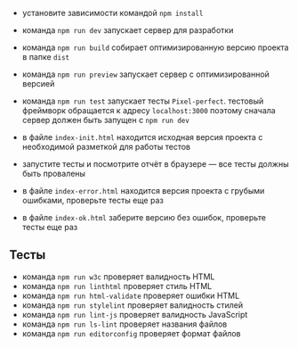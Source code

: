 - установите зависимости командой `npm install`
- команда `npm run dev` запускает сервер для разработки
- команда `npm run build` собирает оптимизированную версию проекта в папке `dist`
- команда `npm run preview` запускает сервер с оптимизированной версией

- команда `npm run test` запускает тесты `Pixel-perfect`. тестовый фреймворк обращается к адресу `localhost:3000` поэтому сначала сервер должен быть запущен с `npm run dev`
- в файле `index-init.html` находится исходная версия проекта с необходимой разметкой для работы тестов
- запустите тесты и посмотрите отчёт в браузере — все тесты должны быть провалены
- в файле `index-error.html` находится версия проекта с грубыми ошибками, проверьте тесты еще раз
- в файле `index-ok.html` заберите версию без ошибок, проверьте тесты еще раз

## Тесты
- команда `npm run w3c` проверяет валидность HTML
- команда `npm run linthtml` проверяет стиль HTML
- команда `npm run html-validate` проверяет ошибки HTML
- команда `npm run stylelint` проверяет валидность стилей
- команда `npm run lint-js` проверяет валидность JavaScript
- команда `npm run ls-lint` проверяет названия файлов
- команда `npm run editorconfig` проверяет формат файлов
